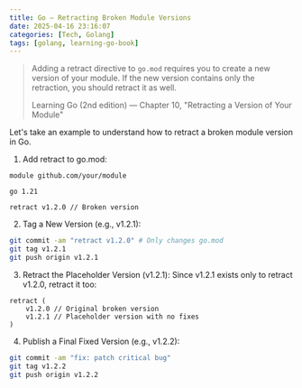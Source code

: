 ```yaml
---
title: Go — Retracting Broken Module Versions
date: 2025-04-16 23:16:07 
categories: [Tech, Golang]
tags: [golang, learning-go-book]
---
```


> Adding a retract directive to `go.mod` requires you to create a new version of your module. If the new version contains only the retraction, you should retract it as well.
>
> <footer>Learning Go (2nd edition) — Chapter 10, "Retracting a Version of Your Module"</footer>

Let's take an example to understand how to retract a broken module version in Go.

1. Add retract to go.mod:
```text go.mod
module github.com/your/module

go 1.21

retract v1.2.0 // Broken version
```

2. Tag a New Version (e.g., v1.2.1):
```bash
git commit -am "retract v1.2.0" # Only changes go.mod
git tag v1.2.1
git push origin v1.2.1
```

3. Retract the Placeholder Version (v1.2.1):
Since v1.2.1 exists only to retract v1.2.0, retract it too:
```text go.mod
retract (
    v1.2.0 // Original broken version
    v1.2.1 // Placeholder version with no fixes
)
```

4. Publish a Final Fixed Version (e.g., v1.2.2):
```bash
git commit -am "fix: patch critical bug"
git tag v1.2.2
git push origin v1.2.2
```
